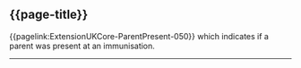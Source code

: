 ## {{page-title}}

{{pagelink:ExtensionUKCore-ParentPresent-050}} which indicates if a parent was present at an immunisation.

---
